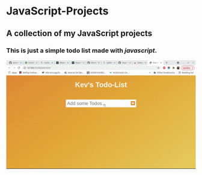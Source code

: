 # JavaScript-Projects

## A collection of my JavaScript projects

### This is just a simple todo list made with **_javascript_**.

![](Desktop-1628603737995.gif)
